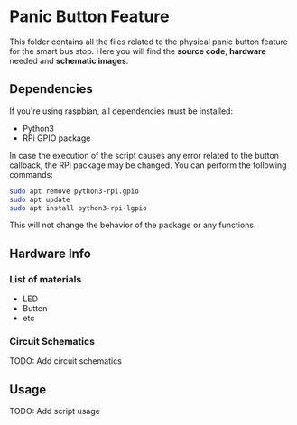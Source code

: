 # Panic Button Feature

This folder contains all the files related to the physical panic button feature for the smart bus stop.
Here you will find the **source code**, **hardware** needed and **schematic images**.

## Dependencies

If you're using raspbian, all dependencies must be installed:

- Python3
- RPi GPIO package

In case the execution of the script causes any error related to the button callback, the RPi package may be changed. You can perform the following commands:

```bash
sudo apt remove python3-rpi.gpio
sudo apt update
sudo apt install python3-rpi-lgpio
```

This will not change the behavior of the package or any functions.

## Hardware Info

### List of materials

- LED
- Button
- etc

### Circuit Schematics

TODO: Add circuit schematics

## Usage

TODO: Add script usage